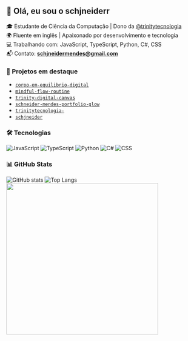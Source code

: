 ## 👻 Olá, eu sou o schjneiderr

🎓 Estudante de Ciência da Computação | Dono da [@trinitytecnologia](https://github.com/trinitytecnologia)  
🌍 Fluente em inglês | Apaixonado por desenvolvimento e tecnologia  
💻 Trabalhando com: JavaScript, TypeScript, Python, C#, CSS  
📬 Contato: **schjneidermendes@gmail.com**

### 🚀 Projetos em destaque

- [`corpo-em-equilibrio-digital`](https://github.com/gmendes7/corpo-em-equilibrio-digital)
- [`mindful-flow-routine`](https://github.com/gmendes7/mindful-flow-routine)
- [`trinity-digital-canvas`](https://github.com/gmendes7/trinity-digital-canvas)
- [`schneider-mendes-portfolio-glow`](https://github.com/gmendes7/schneider-mendes-portfolio-glow)
- [`trinitytecnologia-`](https://github.com/gmendes7/trinitytecnologia-)
- [`schjneider`](https://github.com/gmendes7/schjneider)

### 🛠️ Tecnologias
![JavaScript](https://img.shields.io/badge/-JavaScript-black?style=flat-square&logo=javascript)
![TypeScript](https://img.shields.io/badge/-TypeScript-black?style=flat-square&logo=typescript)
![Python](https://img.shields.io/badge/-Python-black?style=flat-square&logo=python)
![C#](https://img.shields.io/badge/-C%23-black?style=flat-square&logo=csharp)
![CSS](https://img.shields.io/badge/-CSS-black?style=flat-square&logo=css3)

### 📊 GitHub Stats
![GitHub stats](https://github-readme-stats.vercel.app/api?username=gmendes7&show_icons=true&theme=tokyonight)
![Top Langs](https://github-readme-stats.vercel.app/api/top-langs/?username=gmendes7&layout=compact&theme=tokyonight)
 <img src="https://media.giphy.com/media/3o7aD2saalBwwftBIY/giphy.gif" width="400"/>


